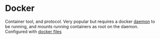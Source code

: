 # Docker  
  
Container tool, and protocol. Very popular but requires a docker [daemon](https://github.com/disc0ninja/zet/search?q=daemon) to be running, and mounts running containers as root on the daemon.  
Configured with [docker files](https://github.com/disc0ninja/zet/search?q=docker%20files) 
